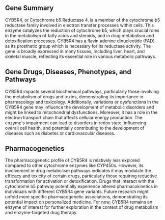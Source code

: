 ## Gene Summary
CYB5R4, or Cytochrome b5 Reductase 4, is a member of the cytochrome b5 reductase family involved in electron transfer processes within cells. This enzyme catalyzes the reduction of cytochrome b5, which plays crucial roles in the metabolism of fatty acids and steroids, and in drug metabolism and detoxification processes. CYB5R4 has a flavin adenine dinucleotide (FAD) as its prosthetic group which is necessary for its reductase activity. The gene is broadly expressed in many tissues, including liver, heart, and skeletal muscle, reflecting its essential role in various metabolic pathways.

## Gene Drugs, Diseases, Phenotypes, and Pathways
CYB5R4 impacts several biochemical pathways, particularly those involving the metabolism of drugs and toxins, demonstrating its importance in pharmacology and toxicology. Additionally, variations or dysfunctions in the CYB5R4 gene may influence the development of metabolic disorders and might be linked to mitochondrial dysfunctions. Moreover, it has a role in the electron transport chain that affects cellular energy production. The enzyme's impairment can lead to disorders in redox state, influencing overall cell health, and potentially contributing to the development of diseases such as diabetes or cardiovascular diseases.

## Pharmacogenetics
The pharmacogenetic profile of CYB5R4 is relatively less explored compared to other cytochrome enzymes like CYP450s. However, its involvement in drug metabolism pathways indicates it may modulate the efficacy and toxicity of certain drugs, particularly those requiring reductive transformation for activation or detoxification. Drugs that interact with the cytochrome b5 pathway potentially experience altered pharmacokinetics in individuals with different CYB5R4 gene variants. Future research might unfold more specific pharmacogenetic associations, demonstrating its potential impact on personalized medicine. For now, CYB5R4 remains an enzyme of interest for further exploration in the context of drug metabolism and enzyme-targeted drug therapy.